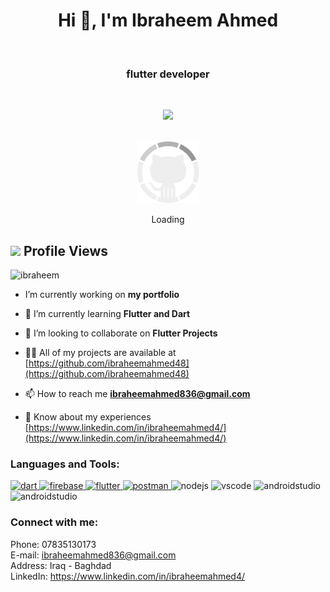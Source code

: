 <h1 align="center">Hi 👋, I'm Ibraheem Ahmed</h1>
<br>
<h3 align="center">flutter developer</h3>
<br>

<p align="center"> <img src="https://readme-typing-svg.herokuapp.com?lines=Welcome+to+my+GitHub+Profile" /> </p>
<br>
<div align=center>
        <img src="https://raw.githubusercontent.com/AhmedFathyDev/AhmedFathyDev/main/GitHub.gif" alt="GitHub Octocat Logo" height="100">
        <p>Loading</p>
    </div>
    
## <img src="https://media.giphy.com/media/ObNTw8Uzwy6KQ/giphy.gif" width="60px"> Profile Views  



<p align="left"> <img src="https://komarev.com/ghpvc/?username=abdelrahmanyoussry&label=Profile%20views&color=0e75b6&style=flat" alt="ibraheem" /> </p>


- I’m currently working on **my portfolio**

- 🌱 I’m currently learning **Flutter and Dart**

- 👯 I’m looking to collaborate on **Flutter Projects**

- 👨‍💻 All of my projects are available at [https://github.com/ibraheemahmed48](https://github.com/ibraheemahmed48)

- 📫 How to reach me **ibraheemahmed836@gmail.com**

- 📄 Know about my experiences [https://www.linkedin.com/in/ibraheemahmed4/](https://www.linkedin.com/in/ibraheemahmed4/)


<h3 align="left">Languages and Tools:</h3>
<p align="left"> <a href="https://developer.android.com" target="_blank" rel="noreferrer"> 

<img src="https://www.vectorlogo.zone/logos/dartlang/dartlang-icon.svg" alt="dart" width="40" height="40"/> </a> <a href="https://firebase.google.com/" target="_blank" rel="noreferrer"> 
<img src="https://www.vectorlogo.zone/logos/firebase/firebase-icon.svg" alt="firebase" width="40" height="40"/> </a> <a href="https://flutter.dev" target="_blank" rel="noreferrer"> 
<img src="https://www.vectorlogo.zone/logos/flutterio/flutterio-icon.svg" alt="flutter" width="40" height="40"/> </a> <a href="https://www.java.com" target="_blank" rel="noreferrer"> 
<img src="https://www.vectorlogo.zone/logos/getpostman/getpostman-icon.svg" alt="postman" width="40" height="40"/> </a> 
<img src="https://www.svgrepo.com/show/354119/nodejs-icon.svg" alt="nodejs" width="40" height="40"/> </a> 
<img src="https://upload.wikimedia.org/wikipedia/commons/thumb/9/9a/Visual_Studio_Code_1.35_icon.svg/2048px-Visual_Studio_Code_1.35_icon.svg.png" alt="vscode" width="40" height="40"/> </a> 
<img src="https://icons.veryicon.com/png/o/file-type/exquisite-multicolor-icon/androidstudio.png" alt="androidstudio" width="40" height="40"/> </a> 
<img src="https://www.svgviewer.dev/static-svgs/34566/mongodb.svg" alt="androidstudio" width="40" height="40"/> </a> 
</p>


<h3 align="left">Connect with me:</h3>
<p align="left">
  Phone: 07835130173<br/>
  E-mail: <a href="mailto:ibraheemahmed836@gmail.com">ibraheemahmed836@gmail.com</a><br/>
  Address: Iraq - Baghdad<br />
  LinkedIn: <a href="https://www.linkedin.com/in/ibraheemahmed4/" target="blank">https://www.linkedin.com/in/ibraheemahmed4/</a>
</p>



